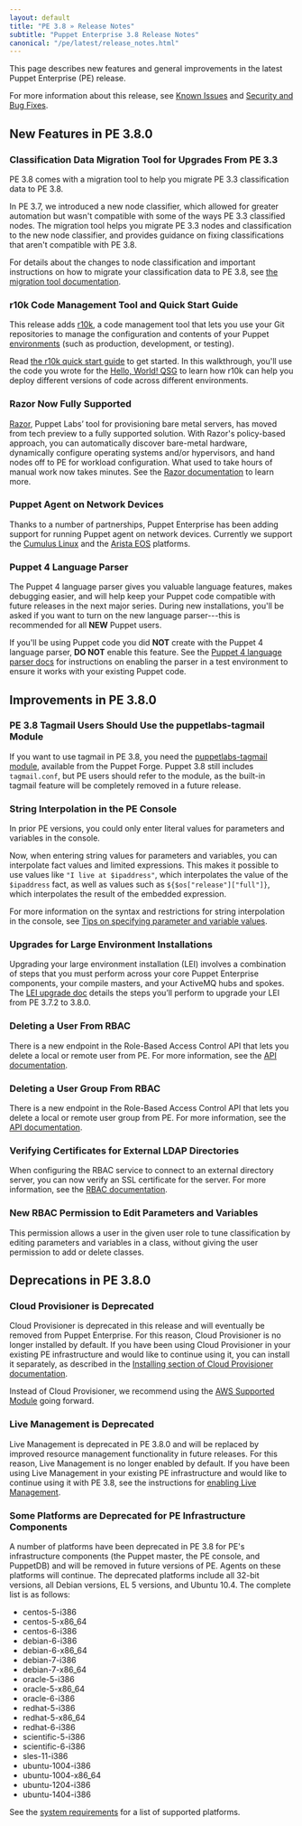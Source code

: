 ```yaml
---
layout: default
title: "PE 3.8 » Release Notes"
subtitle: "Puppet Enterprise 3.8 Release Notes"
canonical: "/pe/latest/release_notes.html"
---
```


[environments]: /puppet/3.8/reference/environments.html

This page describes new features and general improvements in the latest Puppet Enterprise (PE) release.

For more information about this release, see [Known Issues](./release_notes_known_issues.html) and [Security and Bug Fixes](./release_notes_security.html).

## New Features in PE 3.8.0

### Classification Data Migration Tool for Upgrades From PE 3.3

PE 3.8 comes with a migration tool to help you migrate PE 3.3 classification data to PE 3.8.

In PE 3.7, we introduced a new node classifier, which allowed for greater automation but wasn't compatible with some of the ways PE 3.3 classified nodes. The migration tool helps you migrate PE 3.3 nodes and classification to the new node classifier, and provides guidance on fixing classifications that aren't compatible with PE 3.8.

For details about the changes to node classification and important instructions on how to migrate your classification data to PE 3.8, see [the migration tool documentation](./install_upgrade_migration_tool.html).

### r10k Code Management Tool and Quick Start Guide

This release adds [r10k](./r10k.html), a code management tool that lets you use your Git repositories to manage the configuration and contents of your Puppet [environments][] (such as production, development, or testing).

Read [the r10k quick start guide](./quick_start_r10k.html) to get started. In this walkthrough, you'll use the code you wrote for the [Hello, World! QSG](./quick_start_helloworld.html) to learn how r10k can help you deploy different versions of code across different environments.

### Razor Now Fully Supported

[razor]: ./razor_intro.html

[Razor][], Puppet Labs’ tool for provisioning bare metal servers, has moved from tech preview to a fully supported solution. With Razor's policy-based approach, you can automatically discover bare-metal hardware, dynamically configure operating systems and/or hypervisors, and hand nodes off to PE for workload configuration. What used to take hours of manual work now takes minutes. See the [Razor documentation][razor] to learn more.

### Puppet Agent on Network Devices

Thanks to a number of partnerships, Puppet Enterprise has been adding support for running Puppet agent on network devices. Currently we support the [Cumulus Linux](./install_cumulus.html) and the [Arista EOS](./install_eos.html) platforms.

### Puppet 4 Language Parser

The Puppet 4 language parser gives you valuable language features, makes debugging easier, and will help keep your Puppet code compatible with future releases in the next major series. During new installations, you'll be asked if you want to turn on the new  language parser---this is recommended for all **NEW** Puppet users.

If you'll be using Puppet code you did **NOT** create with the Puppet 4 language parser, **DO NOT** enable this feature. See the [Puppet 4 language parser docs](http://links.puppetlabs.com/future_parser) for instructions on enabling the parser in a test environment to ensure it works with your existing Puppet code.

## Improvements in PE 3.8.0

### PE 3.8 Tagmail Users Should Use the puppetlabs-tagmail Module

If you want to use tagmail in PE 3.8, you need the [puppetlabs-tagmail module](https://forge.puppetlabs.com/puppetlabs/tagmail), available from the Puppet Forge. Puppet 3.8 still includes `tagmail.conf`, but PE users should refer to the module, as the built-in tagmail feature will be completely removed in a future release.

### String Interpolation in the PE Console

In prior PE versions, you could only enter literal values for parameters and variables in the console.

Now, when entering string values for parameters and variables, you can interpolate fact values and limited expressions. This makes it possible to use values like `"I live at $ipaddress"`, which interpolates the value of the `$ipaddress` fact, as well as values such as `${$os["release"]["full"]}`, which interpolates the result of the embedded expression.

For more information on the syntax and restrictions for string interpolation in the console, see [Tips on specifying parameter and variable values](./console_classes_groups.html#setting-class-parameters).

### Upgrades for Large Environment Installations

Upgrading your large environment installation (LEI) involves a combination of steps that you must perform across your core Puppet Enterprise components, your compile masters, and your ActiveMQ hubs and spokes. The [LEI upgrade doc](./install_lei_upgrade.html) details the steps you’ll perform to upgrade your LEI from PE 3.7.2 to 3.8.0.

### Deleting a User From RBAC

There is a new endpoint in the Role-Based Access Control API that lets you delete a local or remote user from PE. For more information, see the [API documentation](./rbac_users.html#delete-userssid).

### Deleting a User Group From RBAC

There is a new endpoint in the Role-Based Access Control API that lets you delete a local or remote user group from PE. For more information, see the [API documentation](./rbac_usergroups.html#delete-groupssid).

### Verifying Certificates for External LDAP Directories

When configuring the RBAC service to connect to an external directory server, you can now verify an SSL certificate for the server. For more information, see the [RBAC documentation](./rbac_ldap.html#verify-directory-server-certificates).

### New RBAC Permission to Edit Parameters and Variables

This permission allows a user in the given user role to tune classification by editing parameters and variables in a class, without giving the user permission to add or delete classes.

## Deprecations in PE 3.8.0

### Cloud Provisioner is Deprecated

Cloud Provisioner is deprecated in this release and will eventually be removed from Puppet Enterprise. For this reason, Cloud Provisioner is no longer installed by default. If you have been using Cloud Provisioner in your existing PE infrastructure and would like to continue using it, you can install it separately, as described in the [Installing section of Cloud Provisioner documentation](./cloudprovisioner_configuring.html#installing).

Instead of Cloud Provisioner, we recommend using the [AWS Supported Module](https://forge.puppetlabs.com/puppetlabs/aws) going forward.

### Live Management is Deprecated

Live Management is deprecated in PE 3.8.0 and will be replaced by improved resource management functionality in future releases. For this reason, Live Management is no longer enabled by default. If you have been using Live Management in your existing PE infrastructure and would like to continue using it with PE 3.8, see the instructions for [enabling Live Management](./console_navigating_live_mgmt.html#disablingenabling-live-management).

### Some Platforms are Deprecated for PE Infrastructure Components

A number of platforms have been deprecated in PE 3.8 for PE's infrastructure components (the Puppet master, the PE console, and PuppetDB) and will be removed in future versions of PE. Agents on these platforms will continue. The deprecated platforms include all 32-bit versions, all Debian versions, EL 5 versions, and Ubuntu 10.4. The complete list is as follows:

*	centos-5-i386
*   centos-5-x86_64
* 	centos-6-i386
* 	debian-6-i386
* 	debian-6-x86_64
* 	debian-7-i386
* 	debian-7-x86_64
* 	oracle-5-i386
* 	oracle-5-x86_64
*  	oracle-6-i386
*  	redhat-5-i386
*  	redhat-5-x86_64
*  	redhat-6-i386
*  	scientific-5-i386
*  	scientific-6-i386
*  	sles-11-i386
*  	ubuntu-1004-i386
*  	ubuntu-1004-x86_64
*  	ubuntu-1204-i386
*  	ubuntu-1404-i386


See the [system requirements](./install_system_requirements.html) for a list of supported platforms.
